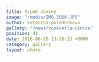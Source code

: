 ```yaml
---
title: Srpek obecný
image: "/media/IMG_3066.JPG"
author: katerina-polednikova
gallery: "/news/rozkvetla-vinice"
position: 43
date: 2016-08-26 13:38:13 +0000
category: gallery
layout: photo
---
```

